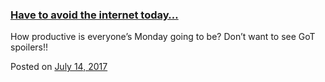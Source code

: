 
### [Have to avoid the internet today…](https://fazthebro.com/2017/07/17/have-to-avoid-the-internet-today/)

How productive is everyone’s Monday going to be? Don’t want to see GoT spoilers!!

Posted on [July 14, 2017](https://fazthebro.com/2017/07/14/download-greenshot/)
